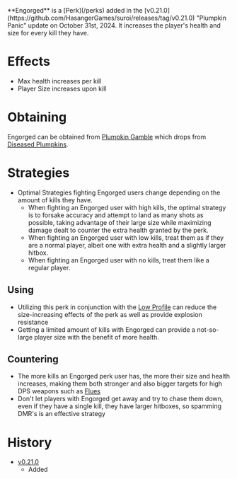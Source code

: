 <Event />
**Engorged** is a [Perk](/perks) added in the [v0.21.0](https://github.com/HasangerGames/suroi/releases/tag/v0.21.0) "Plumpkin Panic" update on October 31st, 2024. It increases the player's health and size for every kill they have.

# Effects
- Max health increases per kill
- Player Size increases upon kill

# Obtaining
Engorged can be obtained from [Plumpkin Gamble](/perks/lets_go_gambling) which drops from [Diseased Plumpkins](/obstacles/diseased_plumpkin).

# Strategies
- Optimal Strategies fighting Engorged users change depending on the amount of kills they have.
  - When fighting an Engorged user with high kills, the optimal strategy is to forsake accuracy and attempt to land as many shots as possible, taking advantage of their large size while maximizing damage dealt to counter the extra health granted by the perk.
  - When fighting an Engorged user with low kills, treat them as if they are a normal player, albeit one with extra health and a slightly larger hitbox.
  - When fighting an Engorged user with no kills, treat them like a regular player.

## Using
- Utilizing this perk in conjunction with the [Low Profile](/perks/low_profile) can reduce the size-increasing effects of the perk as well as provide explosion resistance 
- Getting a limited amount of kills with Engorged can provide a not-so-large player size with the benefit of more health.

## Countering
- The more kills an Engorged perk user has, the more their size and health increases, making them both stronger and also bigger targets for high DPS weapons such as [Flues](/guns/flues)
- Don't let players with Engorged get away and try to chase them down, even if they have a single kill, they have larger hitboxes, so spamming DMR's is an effective strategy

# History
- [v0.21.0](https://github.com/HasangerGames/suroi/releases/tag/v0.21.0)
  - Added

